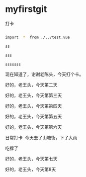 # myfirstgit
打卡

```bash

import  *  from ./../test.vue

ss

sss

sssssss

```



现在知道了，谢谢老陈头，今天打个卡。



 好的，老王头，今天第二天
 
 好的，老王头，今天第第三天
 
 好的，老王头，今天第第四天
 
 
 好的，老王头，今天第第五天
 
 
 好的，老王头，今天第第六天
 
 
 日常打卡  今天去了山塘街，下了大雨
 
 吃撑了
 
 好的，老王头，今天第七天
 
 好的，老王头，今天第8天
 
 
 
 
